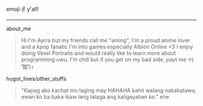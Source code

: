 emoji :v: y'all!
***
about_me
> Hi I'm Ayrra but my friends call me "aming", I'm a proud anime lover and a kpop fanatic
> I'm into games especially Albion Online <3 I enjoy doing Vexel Portraits and would really like to learn more about programming uwu.
> I'm chill but if you get on my bad side, payt me ᕙ( ︡'︡益'︠)ง 

hugot_lines/other_stuffs

> "Kapag ako kachat mo laging may HAHAHA kahit walang nakakatawa, ewan ko ba baka ikaw lang talaga ang kaligayahan ko." ehe
